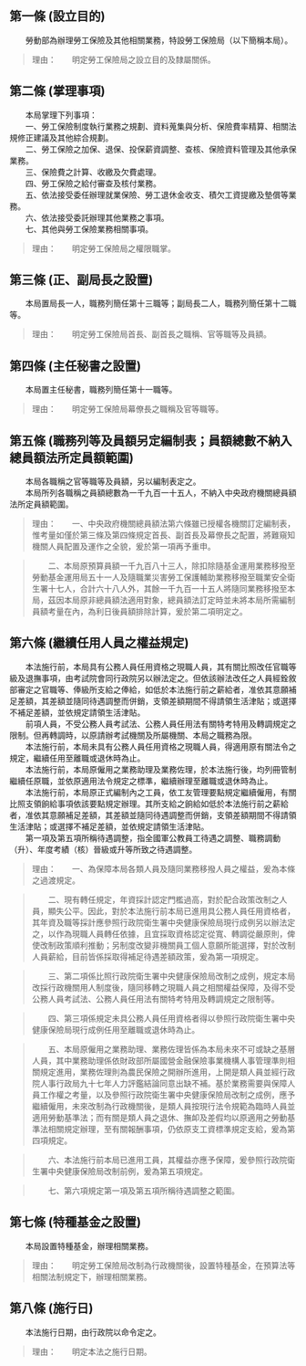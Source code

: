 第一條 (設立目的)
-----------------
　　勞動部為辦理勞工保險及其他相關業務，特設勞工保險局（以下簡稱本局）。  
> 理由：　　明定勞工保險局之設立目的及隸屬關係。



第二條 (掌理事項)
-----------------
　　本局掌理下列事項：  
　　一、勞工保險制度執行業務之規劃、資料蒐集與分析、保險費率精算、相關法規修正建議及其他綜合規劃。  
　　二、勞工保險之加保、退保、投保薪資調整、查核、保險資料管理及其他承保業務。  
　　三、保險費之計算、收繳及欠費處理。  
　　四、勞工保險之給付審查及核付業務。  
　　五、依法接受委任辦理就業保險、勞工退休金收支、積欠工資提繳及墊償等業務。  
　　六、依法接受委託辦理其他業務之事項。  
　　七、其他與勞工保險業務相關事項。  
> 理由：　　明定勞工保險局之權限職掌。



第三條 (正、副局長之設置)
-------------------------
　　本局置局長一人，職務列簡任第十三職等；副局長二人，職務列簡任第十二職等。  
> 理由：　　明定勞工保險局首長、副首長之職稱、官等職等及員額。



第四條 (主任秘書之設置)
-----------------------
　　本局置主任秘書，職務列簡任第十一職等。  
> 理由：　　明定勞工保險局幕僚長之職稱及官等職等。



第五條 (職務列等及員額另定編制表；員額總數不納入總員額法所定員額範圍)
---------------------------------------------------------------------
　　本局各職稱之官等職等及員額，另以編制表定之。  
　　本局所列各職稱之員額總數為一千九百一十五人，不納入中央政府機關總員額法所定員額範圍。  
> 理由：　　一、中央政府機關總員額法第六條雖已授權各機關訂定編制表，惟考量如僅於第三條及第四條規定首長、副首長及幕僚長之配置，將難窺知機關人員配置及運作之全貌，爰於第一項再予重申。

> 　　二、本局原預算員額一千九百八十三人，除扣除隨基金運用業務移撥至勞動基金運用局五十一人及隨職業災害勞工保護輔助業務移撥至職業安全衛生署十七人，合計六十八人外，其餘一千九百一十五人將隨同業務移撥至本局，茲因本局原非總員額法適用對象，總員額法訂定時並未將本局所需編制員額考量在內，為利日後員額排除計算，爰於第二項明定之。



第六條 (繼續任用人員之權益規定)
-------------------------------
　　本法施行前，本局具有公務人員任用資格之現職人員，其有關比照改任官職等級及退撫事項，由考試院會同行政院另以辦法定之。但依該辦法改任之人員經銓敘部審定之官職等、俸級所支給之俸給，如低於本法施行前之薪給者，准依其意願補足差額，其差額並隨同待遇調整而併銷，支領差額期間不得請領生活津貼；或選擇不補足差額，並依規定請領生活津貼。  
　　前項人員，不受公務人員考試法、公務人員任用法有關特考特用及轉調規定之限制。但再轉調時，以原請辦考試機關及所屬機關、本局之職務為限。  
　　本法施行前，本局未具有公務人員任用資格之現職人員，得適用原有關法令之規定，繼續任用至離職或退休時為止。  
　　本法施行前，本局原僱用之業務助理及業務佐理，於本法施行後，均列冊管制繼續任原職，並依原適用法令規定之標準，繼續辦理至離職或退休時為止。  
　　本法施行前，本局原正式編制內之工員，依工友管理要點規定繼續僱用，有關比照支領餉給事項依該要點規定辦理。其所支給之餉給如低於本法施行前之薪給者，准依其意願補足差額，其差額並隨同待遇調整而併銷，支領差額期間不得請領生活津貼；或選擇不補足差額，並依規定請領生活津貼。  
　　第一項及第五項所稱待遇調整，指全國軍公教員工待遇之調整、職務調動（升）、年度考績（核）晉級或升等所致之待遇調整。  
> 理由：　　一、為保障本局各類人員及隨同業務移撥人員之權益，爰為本條之過渡規定。

> 　　二、現有轉任規定，年資採計認定門檻過高，對於配合政策改制之人員，顯失公平。因此，對於本法施行前本局已進用具公務人員任用資格者，其年資及職等採計應參照行政院衛生署中央健康保險局現行成例另以辦法定之，以作為現職人員轉任依據，且宜採取資格認定從寬、轉調從嚴原則，俾使改制政策順利推動；另制度改變非機關員工個人意願所能選擇，對於改制人員薪給，目前皆係採取得補足待遇差額政策，爰為第一項規定。

> 　　三、第二項係比照行政院衛生署中央健康保險局改制之成例，規定本局改採行政機關用人制度後，隨同移轉之現職人員之相關權益保障，及得不受公務人員考試法、公務人員任用法有關特考特用及轉調規定之限制等。

> 　　四、第三項係規定未具公務人員任用資格者得以參照行政院衛生署中央健康保險局現行成例任用至離職或退休時為止。

> 　　五、本局原僱用之業務助理、業務佐理皆係為本局未來不可或缺之基層人員，其中業務助理係依財政部所屬國營金融保險事業機構人事管理準則相關規定進用，業務佐理則為農民保險之開辦所進用，上開是類人員並經行政院人事行政局九十七年人力評鑑結論同意出缺不補。基於業務需要與保障人員工作權之考量，以及參照行政院衛生署中央健康保險局改制之成例，應予繼續僱用，未來改制為行政機關後，是類人員按現行法令規範為臨時人員並適用勞動基準法；而有關是類人員之退休、撫卹及差假均以原適用之勞動基準法相關規定辦理，至有關報酬事項，仍依原支工資標準規定支給，爰為第四項規定。

> 　　六、本法施行前本局已進用工員，其權益亦應予保障，爰參照行政院衛生署中央健康保險局改制前例，爰為第五項規定。

> 　　七、第六項規定第一項及第五項所稱待遇調整之範圍。



第七條 (特種基金之設置)
-----------------------
　　本局設置特種基金，辦理相關業務。  
> 理由：　　明定勞工保險局改制為行政機關後，設置特種基金，在預算法等相關法制規定下，辦理相關業務。



第八條 (施行日)
---------------
　　本法施行日期，由行政院以命令定之。  
> 理由：　　明定本法之施行日期。